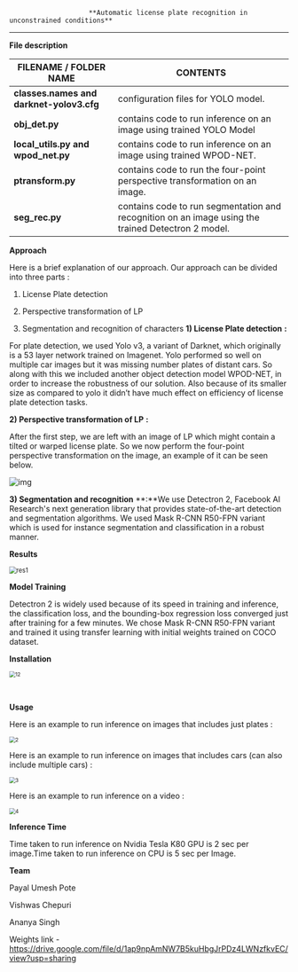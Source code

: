 
						**Automatic license plate recognition in unconstrained conditions**

------

**File description**

| **FILENAME / FOLDER NAME**               | **CONTENTS**                                                 |
| ---------------------------------------- | ------------------------------------------------------------ |
| **classes.names and darknet-yolov3.cfg** | configuration files for YOLO model.                          |
| **obj_det.py**                           | contains code to run inference on an image using trained YOLO Model |
| **local_utils.py and wpod_net.py**       | contains code to run inference on an image using trained WPOD-NET. |
| **ptransform.py**                        | contains code to run the four-point perspective transformation on an image. |
| **seg_rec.py**                           | contains code to run segmentation and recognition on an image using the trained Detectron 2 model. |

**Approach**

Here is a brief explanation of our approach. Our approach can be divided into three parts :

1) License Plate detection

2) Perspective transformation of LP

3) Segmentation and recognition of characters
**1) License Plate detection** **:**	

For plate detection, we used Yolo v3, a variant of Darknet, which originally is a 53 layer network trained on Imagenet. Yolo performed so well on multiple car images but it was missing number plates of distant cars. So along with this we included another object detection model WPOD-NET, in order to increase the robustness of our solution. Also because of its smaller size as compared to yolo it didn’t have much effect on efficiency of license plate detection tasks.

**2) Perspective transformation of LP** **:**

After the first step, we are left with an image of LP which might contain a tilted or warped license plate. So we now perform the four-point perspective transformation on the image, an example of it can be seen below.

![img](https://lh3.googleusercontent.com/UkgiBVOsfR4iRQ9sjHe5YLkgsE-fgZ5_yqvRWjhOkPfhYVnpPWNsduC8Clb4EFF_Qh_aPUpBIPdMtz7hNQ2jWGGMT0k-gPOs7XxKmzBS90uRa9QBpEMYLwnXyaTikIRGuQqMrJdT)

**3) Segmentation and recognition** **:**We use Detectron 2, Facebook AI Research's next generation library that provides state-of-the-art detection and segmentation algorithms. We used Mask R-CNN R50-FPN variant which is used for instance segmentation and classification in a robust manner.

**Results**

<img src="C:\Users\Payal\Pictures\res1.png" alt="res1" style="zoom:80%;" />



**Model Training**

Detectron 2 is widely used because of its speed in training and inference, the classification loss, and the bounding-box regression loss converged just after training for a few minutes. We chose Mask R-CNN R50-FPN variant and trained it using transfer learning with initial weights trained on COCO dataset.

**Installation**

<img src="C:\Users\Payal\Pictures\12.png" alt="12" style="zoom: 67%;" />

​				

**Usage** 

Here is an example to run inference on images that includes just plates : 

<img src="C:\Users\Payal\Pictures\2.png" alt="2" style="zoom: 67%;" />

Here is an example to run inference on images that includes cars (can also include multiple cars) : 

<img src="C:\Users\Payal\Pictures\3.png" alt="3" style="zoom:67%;" />

Here is an example to run inference on a video : 

<img src="C:\Users\Payal\Pictures\4.png" alt="4" style="zoom:67%;" />

**Inference Time**

Time taken to run inference on Nvidia Tesla K80 GPU is 2 sec per image.Time taken to run inference on CPU is 5 sec per Image.

**Team**

Payal Umesh Pote

Vishwas Chepuri

Ananya Singh

Weights link - https://drive.google.com/file/d/1ap9npAmNW7B5kuHbgJrPDz4LWNzfkvEC/view?usp=sharing
